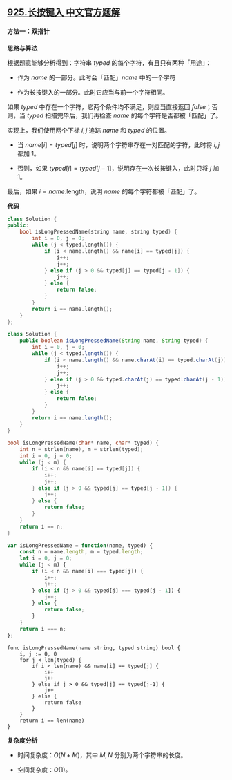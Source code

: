 ## [925.长按键入 中文官方题解](https://leetcode.cn/problems/long-pressed-name/solutions/100000/chang-an-jian-ru-by-leetcode-solution)
#### 方法一：双指针

**思路与算法**

根据题意能够分析得到：字符串 $\textit{typed}$ 的每个字符，有且只有两种「用途」：

- 作为 $\textit{name}$ 的一部分。此时会「匹配」$\textit{name}$ 中的一个字符

- 作为长按键入的一部分。此时它应当与前一个字符相同。

如果 $\textit{typed}$ 中存在一个字符，它两个条件均不满足，则应当直接返回 $\textit{false}$；否则，当 $\textit{typed}$ 扫描完毕后，我们再检查 $\textit{name}$ 的每个字符是否都被「匹配」了。

实现上，我们使用两个下标 $i,j$ 追踪 $\textit{name}$ 和 $\textit{typed}$ 的位置。

- 当 $\textit{name}[i]=\textit{typed}[j]$ 时，说明两个字符串存在一对匹配的字符，此时将 $i,j$ 都加 $1$。

- 否则，如果 $\textit{typed}[j]=\textit{typed}[j-1]$，说明存在一次长按键入，此时只将 $j$ 加 $1$。

最后，如果 $i=\textit{name}.\text{length}$，说明  $\textit{name}$ 的每个字符都被「匹配」了。

**代码**

```C++ [sol1-C++]
class Solution {
public:
    bool isLongPressedName(string name, string typed) {
        int i = 0, j = 0;
        while (j < typed.length()) {
            if (i < name.length() && name[i] == typed[j]) {
                i++;
                j++;
            } else if (j > 0 && typed[j] == typed[j - 1]) {
                j++;
            } else {
                return false;
            }
        }
        return i == name.length();
    }
};
```

```Java [sol1-Java]
class Solution {
    public boolean isLongPressedName(String name, String typed) {
        int i = 0, j = 0;
        while (j < typed.length()) {
            if (i < name.length() && name.charAt(i) == typed.charAt(j)) {
                i++;
                j++;
            } else if (j > 0 && typed.charAt(j) == typed.charAt(j - 1)) {
                j++;
            } else {
                return false;
            }
        }
        return i == name.length();
    }
}
```

```C [sol1-C]
bool isLongPressedName(char* name, char* typed) {
    int n = strlen(name), m = strlen(typed);
    int i = 0, j = 0;
    while (j < m) {
        if (i < n && name[i] == typed[j]) {
            i++;
            j++;
        } else if (j > 0 && typed[j] == typed[j - 1]) {
            j++;
        } else {
            return false;
        }
    }
    return i == n;
}
```

```JavaScript [sol1-JavaScript]
var isLongPressedName = function(name, typed) {
    const n = name.length, m = typed.length;
    let i = 0, j = 0;
    while (j < m) {
        if (i < n && name[i] === typed[j]) {
            i++;
            j++;
        } else if (j > 0 && typed[j] === typed[j - 1]) {
            j++;
        } else {
            return false;
        }
    }
    return i === n;
};
```

```Golang [sol1-Golang]
func isLongPressedName(name string, typed string) bool {
    i, j := 0, 0
    for j < len(typed) {
        if i < len(name) && name[i] == typed[j] {
            i++
            j++
        } else if j > 0 && typed[j] == typed[j-1] {
            j++
        } else {
            return false
        }
    }
    return i == len(name)
}
```

**复杂度分析**

- 时间复杂度：$O(N+M)$，其中 $M,N$ 分别为两个字符串的长度。

- 空间复杂度：$O(1)$。
